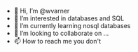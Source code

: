 - 👋 Hi, I’m @wvarner
- 👀 I’m interested in databases and SQL
- 🌱 I’m currently learning nosql databases
- 💞️ I’m looking to collaborate on ...
- 📫 How to reach me you don't

<!---
wvarner/wvarner is a ✨ special ✨ repository because its `README.md` (this file) appears on your GitHub profile.
You can click the Preview link to take a look at your changes.
--->
